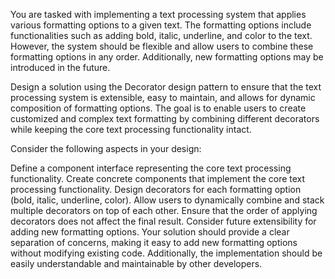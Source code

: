 You are tasked with implementing a text processing system that applies various formatting options to a given text. The formatting options include functionalities such as adding bold, italic, underline, and color to the text. However, the system should be flexible and allow users to combine these formatting options in any order. Additionally, new formatting options may be introduced in the future.

Design a solution using the Decorator design pattern to ensure that the text processing system is extensible, easy to maintain, and allows for dynamic composition of formatting options. The goal is to enable users to create customized and complex text formatting by combining different decorators while keeping the core text processing functionality intact.

Consider the following aspects in your design:

Define a component interface representing the core text processing functionality.
Create concrete components that implement the core text processing functionality.
Design decorators for each formatting option (bold, italic, underline, color).
Allow users to dynamically combine and stack multiple decorators on top of each other.
Ensure that the order of applying decorators does not affect the final result.
Consider future extensibility for adding new formatting options.
Your solution should provide a clear separation of concerns, making it easy to add new formatting options without modifying existing code. Additionally, the implementation should be easily understandable and maintainable by other developers.
